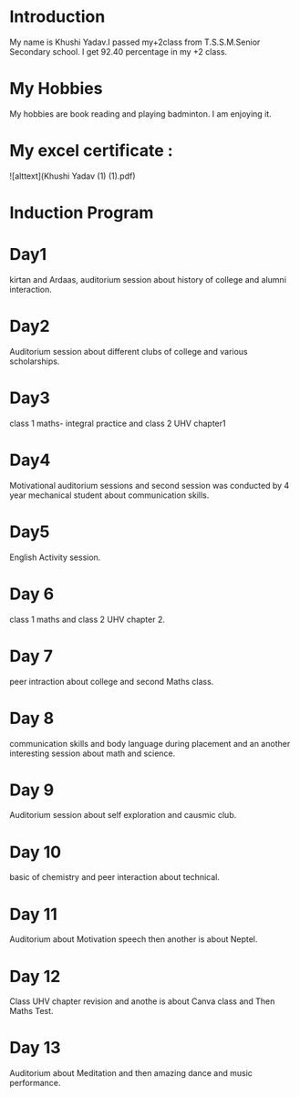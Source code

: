 # Introduction 
My name is Khushi Yadav.I passed my+2class from T.S.S.M.Senior Secondary school. I get 92.40 percentage in my +2 class.
# My Hobbies 
My hobbies are book reading and playing badminton. I am enjoying it.
# My excel certificate :

![alttext](Khushi Yadav (1) (1).pdf)
# Induction Program 
# Day1 
kirtan and Ardaas, auditorium session about history of college and alumni interaction.
# Day2
Auditorium session about different clubs of college and various scholarships.
# Day3 
class 1 maths- integral practice and class 2 UHV chapter1
# Day4
Motivational auditorium sessions and second session was conducted by 4 year mechanical student about communication skills.
# Day5 
English Activity session.
# Day 6
class 1 maths and class 2 UHV chapter 2.
# Day 7
peer intraction about college and second Maths class.
# Day 8 
communication skills and body language during placement and an another interesting session about math and science.
# Day 9
Auditorium session about self exploration and causmic club.
# Day 10 
basic of chemistry and peer interaction about technical.
# Day 11 
Auditorium about Motivation speech then another is about Neptel.
# Day 12
Class UHV chapter revision and anothe is about Canva class and Then Maths Test.
# Day 13
Auditorium about Meditation and then amazing dance and music performance.



